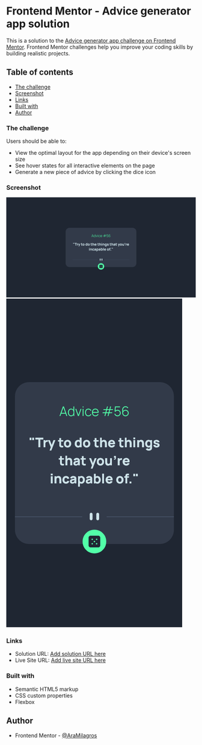 # Frontend Mentor - Advice generator app solution

This is a solution to the [Advice generator app challenge on Frontend Mentor](https://www.frontendmentor.io/challenges/advice-generator-app-QdUG-13db). Frontend Mentor challenges help you improve your coding skills by building realistic projects.

## Table of contents

  - [The challenge](#the-challenge)
  - [Screenshot](#screenshot)
  - [Links](#links)
  - [Built with](#built-with)
- [Author](#author)

### The challenge

Users should be able to:

- View the optimal layout for the app depending on their device's screen size
- See hover states for all interactive elements on the page
- Generate a new piece of advice by clicking the dice icon

### Screenshot

![](./design/desktop.png)
![](./design/mobile.png)

### Links

- Solution URL: [Add solution URL here]()
- Live Site URL: [Add live site URL here]()


### Built with

- Semantic HTML5 markup
- CSS custom properties
- Flexbox

## Author

- Frontend Mentor - [@AraMilagros](https://www.frontendmentor.io/profile/AraMilagros)
